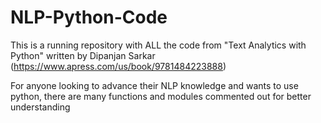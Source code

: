 # NLP-Python-Code
This is a running repository with ALL the code from "Text Analytics with Python" written by Dipanjan Sarkar (https://www.apress.com/us/book/9781484223888)

For anyone looking to advance their NLP knowledge and wants to use python, there are many functions and modules commented out for better understanding
